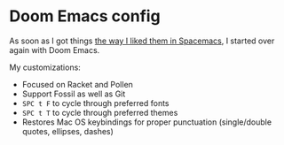 # Doom Emacs config

As soon as I got things [the way I liked them in Spacemacs][1], I started over again with Doom Emacs.

[1]: https://github.com/otherjoel/spacemacs-config

My customizations:

* Focused on Racket and Pollen
* Support Fossil as well as Git
* `SPC t F` to cycle through preferred fonts
* `SPC t T` to cycle through preferred themes
* Restores Mac OS keybindings for proper punctuation (single/double quotes, ellipses, dashes)

